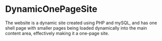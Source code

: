 # DynamicOnePageSite
The website is a dynamic site created using PHP and mySQL, and has one shell page with smaller pages being loaded dynamically into the main content area, effectively making it a one-page site.

